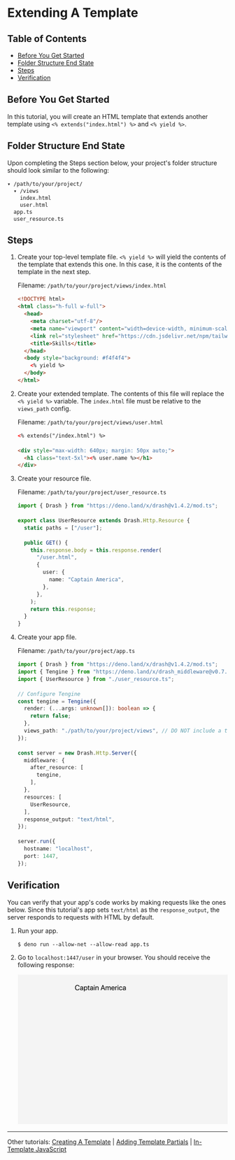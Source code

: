 # Extending A Template

## Table of Contents

- [Before You Get Started](#before-you-get-started)
- [Folder Structure End State](#folder-structure-end-state)
- [Steps](#steps)
- [Verification](#verification)

## Before You Get Started

In this tutorial, you will create an HTML template that extends another template
using `<% extends("index.html") %>` and `<% yield %>`.

## Folder Structure End State

Upon completing the Steps section below, your project's folder structure should
look similar to the following:

```
▾ /path/to/your/project/
  ▾ /views
    index.html
    user.html
  app.ts
  user_resource.ts
```

## Steps

1. Create your top-level template file. `<% yield %>` will yield the contents of
   the template that extends this one. In this case, it is the contents of the
   template in the next step.

   Filename: `/path/to/your/project/views/index.html`

   ```html
   <!DOCTYPE html>
   <html class="h-full w-full">
     <head>
       <meta charset="utf-8"/>
       <meta name="viewport" content="width=device-width, minimum-scale=1.0, user-scalable=no"/>
       <link rel="stylesheet" href="https://cdn.jsdelivr.net/npm/tailwindcss/dist/tailwind.min.css">
       <title>Skills</title>
     </head>
     <body style="background: #f4f4f4">
       <% yield %>
     </body>
   </html>
   ```

2. Create your extended template. The contents of this file will replace the
   `<% yield %>` variable. The `index.html` file must be relative to the
   `views_path` config.

   Filename: `/path/to/your/project/views/user.html`

   ```html
   <% extends("/index.html") %>

   <div style="max-width: 640px; margin: 50px auto;">
     <h1 class="text-5xl"><% user.name %></h1>
   </div>
   ```

3. Create your resource file.

   Filename: `/path/to/your/project/user_resource.ts`

   ```typescript
   import { Drash } from "https://deno.land/x/drash@v1.4.2/mod.ts";

   export class UserResource extends Drash.Http.Resource {
     static paths = ["/user"];

     public GET() {
       this.response.body = this.response.render(
         "/user.html",
         {
           user: {
             name: "Captain America",
           },
         },
       );
       return this.response;
     }
   }
   ```

4. Create your app file.

   Filename: `/path/to/your/project/app.ts`

   ```typescript
   import { Drash } from "https://deno.land/x/drash@v1.4.2/mod.ts";
   import { Tengine } from "https://deno.land/x/drash_middleware@v0.7.5/tengine/mod.ts";
   import { UserResource } from "./user_resource.ts";

   // Configure Tengine
   const tengine = Tengine({
     render: (...args: unknown[]): boolean => {
       return false;
     },
     views_path: "./path/to/your/project/views", // DO NOT include a trailing slash
   });

   const server = new Drash.Http.Server({
     middleware: {
       after_resource: [
         tengine,
       ],
     },
     resources: [
       UserResource,
     ],
     response_output: "text/html",
   });

   server.run({
     hostname: "localhost",
     port: 1447,
   });
   ```

## Verification

You can verify that your app's code works by making requests like the ones
below. Since this tutorial's app sets `text/html` as the `response_output`, the
server responds to requests with HTML by default.

1. Run your app.

   ```shell
   $ deno run --allow-net --allow-read app.ts
   ```

2. Go to `localhost:1447/user` in your browser. You should receive the following
   response:

   ![Extending A Template](./img/extending_a_template.png)

---

Other tutorials: [Creating A Template](./creating_a_template.md) |
[Adding Template Partials](./adding_template_partials.md) |
[In-Template JavaScript](./in_template_javascript.md)
